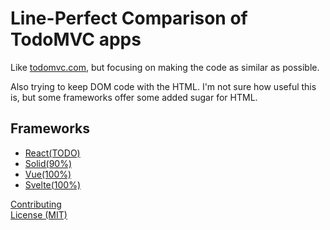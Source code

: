 # Line-Perfect Comparison of TodoMVC apps

Like [todomvc.com](https://todomvc.com/), but focusing on making the code as similar as possible.

Also trying to keep DOM code with the HTML. I'm not sure how useful this is, but some frameworks offer some added sugar for HTML.

## Frameworks
- [React(TODO)](react/src/App.jsx)
- [Solid(90%)](solid/src/App.jsx)
- [Vue(100%)](vue/src/App.vue)
- [Svelte(100%)](svelte/src/App.svelte)


[Contributing](https://github.com/icetbr/my-projects/blob/main/CONTRIBUTING.md)\
[License (MIT)](https://choosealicense.com/licenses/mit/)
